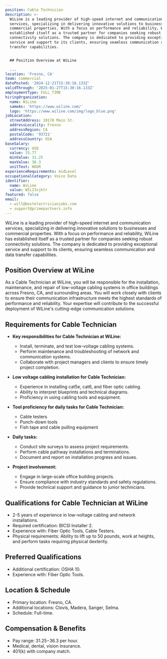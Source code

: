 ```yaml
---
position: Cable Technician
description: >-
  WiLine is a leading provider of high-speed internet and communication
  services, specializing in delivering innovative solutions to businesses and
  commercial properties. With a focus on performance and reliability, WiLine has
  established itself as a trusted partner for companies seeking robust
  connectivity solutions. The company is dedicated to providing exceptional
  service and support to its clients, ensuring seamless communication and data
  transfer capabilities.


  ## Position Overview at WiLine

  ...
location: 'Fresno, CA'
team: Commercial
datePosted: '2024-12-21T15:30:16.133Z'
validThrough: '2025-01-27T15:30:16.133Z'
employmentType: FULL_TIME
hiringOrganization:
  name: WiLine
  sameAs: 'https://www.wiline.com/'
  logo: 'https://www.wiline.com/img/logo_blue.png'
jobLocation:
  streetAddress: 10178 Main St.
  addressLocality: Fresno
  addressRegion: CA
  postalCode: '93721'
  addressCountry: USA
baseSalary:
  currency: USD
  value: 33.77
  minValue: 31.25
  maxValue: 36.3
  unitText: HOUR
experienceRequirements: midLevel
occupationalCategory: Voice Data
identifier:
  name: WiLine
  value: WILI3vjktr
featured: false
email:
  - will@bestelectricianjobs.com
  - support@primepartners.info
---
```




WiLine is a leading provider of high-speed internet and communication services, specializing in delivering innovative solutions to businesses and commercial properties. With a focus on performance and reliability, WiLine has established itself as a trusted partner for companies seeking robust connectivity solutions. The company is dedicated to providing exceptional service and support to its clients, ensuring seamless communication and data transfer capabilities.

## Position Overview at WiLine

As a Cable Technician at WiLine, you will be responsible for the installation, maintenance, and repair of low-voltage cabling systems in office buildings across Fresno, CA, and surrounding areas. You will work closely with clients to ensure their communication infrastructure meets the highest standards of performance and reliability. Your expertise will contribute to the successful deployment of WiLine's cutting-edge communication solutions.

## Requirements for Cable Technician

- **Key responsibilities for Cable Technician at WiLine:**
  - Install, terminate, and test low-voltage cabling systems.
  - Perform maintenance and troubleshooting of network and communication systems.
  - Collaborate with project managers and clients to ensure timely project completion.

- **Low voltage cabling installation for Cable Technician:**
  - Experience in installing cat5e, cat6, and fiber optic cabling.
  - Ability to interpret blueprints and technical diagrams.
  - Proficiency in using cabling tools and equipment.

- **Tool proficiency for daily tasks for Cable Technician:**
  - Cable testers
  - Punch-down tools
  - Fish tape and cable pulling equipment

- **Daily tasks:**
  - Conduct site surveys to assess project requirements.
  - Perform cable pathway installations and terminations.
  - Document and report on installation progress and issues.

- **Project involvement:**
  - Engage in large-scale office building projects.
  - Ensure compliance with industry standards and safety regulations.
  - Provide technical support and guidance to junior technicians.

## Qualifications for Cable Technician at WiLine

- 2-5 years of experience in low-voltage cabling and network installations.
- Required certification: BICSI Installer 2.
- Experience with: Fiber Optic Tools, Cable Testers.
- Physical requirements: Ability to lift up to 50 pounds, work at heights, and perform tasks requiring physical dexterity.

## Preferred Qualifications

- Additional certification: OSHA 10.
- Experience with: Fiber Optic Tools.

## Location & Schedule

- Primary location: Fresno, CA.
- Additional locations: Clovis, Madera, Sanger, Selma.
- Schedule: Full-time.

## Compensation & Benefits

- Pay range: $31.25-$36.3 per hour.
- Medical, dental, vision insurance.
- 401(k) with company match.
